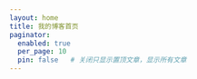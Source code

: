 ```yaml
---
layout: home
title: 我的博客首页
paginator:
  enabled: true
  per_page: 10
  pin: false   # 关闭只显示置顶文章，显示所有文章
---
```

